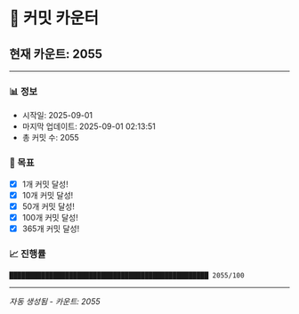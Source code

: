 # 🔢 커밋 카운터

## 현재 카운트: 2055

---

### 📊 정보
- 시작일: 2025-09-01
- 마지막 업데이트: 2025-09-01 02:13:51
- 총 커밋 수: 2055

### 🎯 목표
- [x] 1개 커밋 달성!
- [x] 10개 커밋 달성!
- [x] 50개 커밋 달성!
- [x] 100개 커밋 달성!
- [x] 365개 커밋 달성!

### 📈 진행률
```
██████████████████████████████████████████████████ 2055/100
```

---
*자동 생성됨 - 카운트: 2055*
